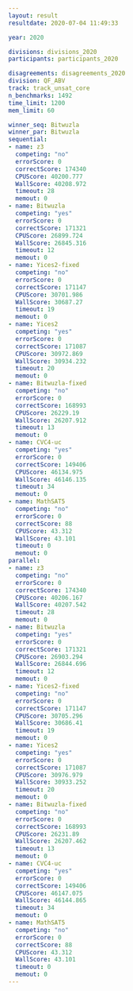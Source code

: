 ```yaml
---
layout: result
resultdate: 2020-07-04 11:49:33

year: 2020

divisions: divisions_2020
participants: participants_2020

disagreements: disagreements_2020
division: QF_ABV
track: track_unsat_core
n_benchmarks: 1492
time_limit: 1200
mem_limit: 60

winner_seq: Bitwuzla
winner_par: Bitwuzla
sequential:
- name: z3
  competing: "no"
  errorScore: 0
  correctScore: 174340
  CPUScore: 40200.777
  WallScore: 40208.972
  timeout: 28
  memout: 0
- name: Bitwuzla
  competing: "yes"
  errorScore: 0
  correctScore: 171321
  CPUScore: 26899.724
  WallScore: 26845.316
  timeout: 12
  memout: 0
- name: Yices2-fixed
  competing: "no"
  errorScore: 0
  correctScore: 171147
  CPUScore: 30701.986
  WallScore: 30687.27
  timeout: 19
  memout: 0
- name: Yices2
  competing: "yes"
  errorScore: 0
  correctScore: 171087
  CPUScore: 30972.869
  WallScore: 30934.232
  timeout: 20
  memout: 0
- name: Bitwuzla-fixed
  competing: "no"
  errorScore: 0
  correctScore: 168993
  CPUScore: 26229.19
  WallScore: 26207.912
  timeout: 13
  memout: 0
- name: CVC4-uc
  competing: "yes"
  errorScore: 0
  correctScore: 149406
  CPUScore: 46134.975
  WallScore: 46146.135
  timeout: 34
  memout: 0
- name: MathSAT5
  competing: "no"
  errorScore: 0
  correctScore: 88
  CPUScore: 43.312
  WallScore: 43.101
  timeout: 0
  memout: 0
parallel:
- name: z3
  competing: "no"
  errorScore: 0
  correctScore: 174340
  CPUScore: 40206.167
  WallScore: 40207.542
  timeout: 28
  memout: 0
- name: Bitwuzla
  competing: "yes"
  errorScore: 0
  correctScore: 171321
  CPUScore: 26903.294
  WallScore: 26844.696
  timeout: 12
  memout: 0
- name: Yices2-fixed
  competing: "no"
  errorScore: 0
  correctScore: 171147
  CPUScore: 30705.296
  WallScore: 30686.41
  timeout: 19
  memout: 0
- name: Yices2
  competing: "yes"
  errorScore: 0
  correctScore: 171087
  CPUScore: 30976.979
  WallScore: 30933.252
  timeout: 20
  memout: 0
- name: Bitwuzla-fixed
  competing: "no"
  errorScore: 0
  correctScore: 168993
  CPUScore: 26231.89
  WallScore: 26207.462
  timeout: 13
  memout: 0
- name: CVC4-uc
  competing: "yes"
  errorScore: 0
  correctScore: 149406
  CPUScore: 46147.075
  WallScore: 46144.865
  timeout: 34
  memout: 0
- name: MathSAT5
  competing: "no"
  errorScore: 0
  correctScore: 88
  CPUScore: 43.312
  WallScore: 43.101
  timeout: 0
  memout: 0
---
```

